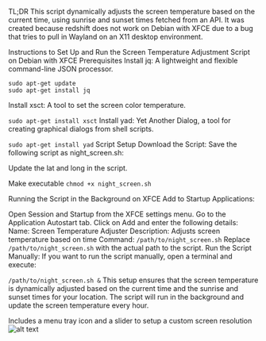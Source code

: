 TL;DR
This script dynamically adjusts the screen temperature based on the current time, using sunrise and sunset times fetched from an API. It was created because redshift does not work on Debian with XFCE due to a bug that tries to pull in Wayland on an X11 desktop environment.

Instructions to Set Up and Run the Screen Temperature Adjustment Script on Debian with XFCE
Prerequisites
Install jq: A lightweight and flexible command-line JSON processor.


```
sudo apt-get update
sudo apt-get install jq
```
Install xsct: A tool to set the screen color temperature.

```sudo apt-get install xsct```
Install yad: Yet Another Dialog, a tool for creating graphical dialogs from shell scripts.

```sudo apt-get install yad```
Script Setup
Download the Script:
Save the following script as night_screen.sh:

Update the lat and long in the script. 

Make executable 
```chmod +x night_screen.sh```


Running the Script in the Background on XFCE
Add to Startup Applications:

Open Session and Startup from the XFCE settings menu.
Go to the Application Autostart tab.
Click on Add and enter the following details:
Name: Screen Temperature Adjuster
Description: Adjusts screen temperature based on time
Command: ```/path/to/night_screen.sh```
Replace ```/path/to/night_screen.sh``` with the actual path to the script.
Run the Script Manually:
If you want to run the script manually, open a terminal and execute:

```/path/to/night_screen.sh &```
This setup ensures that the screen temperature is dynamically adjusted based on the current time and the sunrise and sunset times for your location. The script will run in the background and update the screen temperature every hour.


Includes a menu tray icon and a slider to setup a custom screen resolution
![alt text](menuitem.png)
